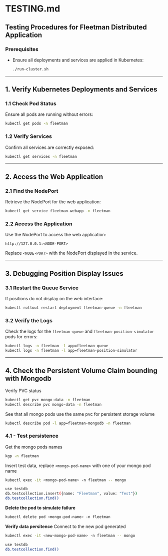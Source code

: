 # TESTING.md

## Testing Procedures for Fleetman Distributed Application

### Prerequisites

- Ensure all deployments and services are applied in Kubernetes:
  ```sh
  ./run-cluster.sh
  ```

---

## 1. Verify Kubernetes Deployments and Services

### 1.1 Check Pod Status

Ensure all pods are running without errors:

```bash
kubectl get pods -n fleetman
```

### 1.2 Verify Services

Confirm all services are correctly exposed:

```bash
kubectl get services -n fleetman
```

---

## 2. Access the Web Application

### 2.1 Find the NodePort

Retrieve the NodePort for the web application:

```bash
kubectl get service fleetman-webapp -n fleetman
```

### 2.2 Access the Application

Use the NodePort to access the web application:

```text
http://127.0.0.1:<NODE-PORT>
```

Replace `<NODE-PORT>` with the NodePort displayed in the service.

---

## 3. Debugging Position Display Issues

### 3.1 Restart the Queue Service

If positions do not display on the web interface:

```bash
kubectl rollout restart deployment fleetman-queue -n fleetman
```

### 3.2 Verify the Logs

Check the logs for the `fleetman-queue` and `fleetman-position-simulator` pods for errors:

```bash
kubectl logs -n fleetman -l app=fleetman-queue
kubectl logs -n fleetman -l app=fleetman-position-simulator
```

---

## 4. Check the Persistent Volume Claim bounding with Mongodb

Verify PVC status

```sh
kubectl get pvc mongo-data -n fleetman
kubectl describe pvc mongo-data -n fleetman

```

See that all mongo pods use the same pvc for persistent storage volume

```sh
kubectl describe pod -l app=fleetman-mongodb -n fleetman
```

### 4.1 - Test persistence

Get the mongo pods names

```sh
kgp -n fleetman
```

Insert test data, replace `<mongo-pod-name>` with one of your mongo pod name

```sh
kubectl exec -it <mongo-pod-name> -n fleetman -- mongo
```

```sh
use testdb
db.testcollection.insert({name: "Fleetman", value: "Test"})
db.testcollection.find()
```

**Delete the pod to simulate failure**

```sh
kubectl delete pod <mongo-pod-name> -n fleetman
```

**Verify data persitence**
Connect to the new pod generated

```sh
kubectl exec -it <new-mongo-pod-name> -n fleetman -- mongo
```

```sh
use testdb
db.testcollection.find()
```
